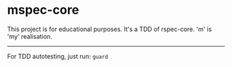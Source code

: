 # mspec-core
This project is for educational purposes.
It's a TDD of rspec-core.
'm' is 'my' realisation.

---

For TDD autotesting, just run: `guard`
